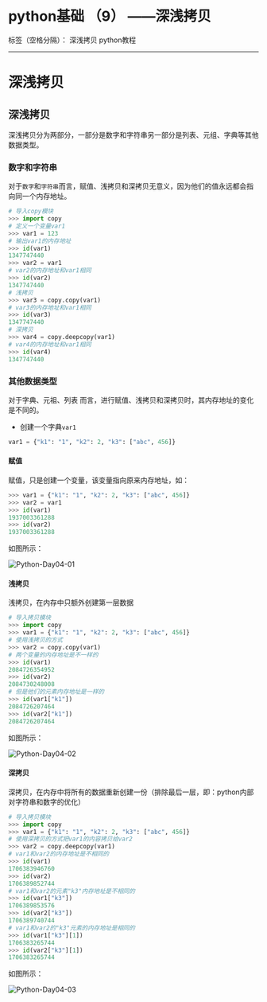﻿# python基础 （9） ——深浅拷贝

标签（空格分隔）： 深浅拷贝 python教程

---

# 深浅拷贝

## 深浅拷贝

深浅拷贝分为两部分，一部分是数字和字符串另一部分是列表、元组、字典等其他数据类型。

### 数字和字符串

对于`数字`和`字符串`而言，赋值、浅拷贝和深拷贝无意义，因为他们的值永远都会指向同一个内存地址。

```python
# 导入copy模块
>>> import copy
# 定义一个变量var1
>>> var1 = 123
# 输出var1的内存地址
>>> id(var1)
1347747440
>>> var2 = var1
# var2的内存地址和var1相同
>>> id(var2)
1347747440
# 浅拷贝
>>> var3 = copy.copy(var1)
# var3的内存地址和var1相同
>>> id(var3)
1347747440
# 深拷贝
>>> var4 = copy.deepcopy(var1)
# var4的内存地址和var1相同
>>> id(var4)
1347747440
```

### 其他数据类型

对于字典、元祖、列表 而言，进行赋值、浅拷贝和深拷贝时，其内存地址的变化是不同的。

- 创建一个字典`var1`

```python
var1 = {"k1": "1", "k2": 2, "k3": ["abc", 456]}
```

#### 赋值

赋值，只是创建一个变量，该变量指向原来内存地址，如：

```python
>>> var1 = {"k1": "1", "k2": 2, "k3": ["abc", 456]}
>>> var2 = var1
>>> id(var1)
1937003361288
>>> id(var2)
1937003361288
```

如图所示：

![Python-Day04-01](http://p1b016dhl.bkt.clouddn.com/blog/image/python/2017/11/1483017038.png)

#### 浅拷贝

浅拷贝，在内存中只额外创建第一层数据

```python
# 导入拷贝模块
>>> import copy
>>> var1 = {"k1": "1", "k2": 2, "k3": ["abc", 456]}
# 使用浅拷贝的方式
>>> var2 = copy.copy(var1)
# 两个变量的内存地址是不一样的
>>> id(var1)
2084726354952
>>> id(var2)
2084730248008
# 但是他们的元素内存地址是一样的
>>> id(var1["k1"])
2084726207464
>>> id(var2["k1"])
2084726207464
```

如图所示：

![Python-Day04-02](http://p1b016dhl.bkt.clouddn.com/blog/image/python/2017/11/1483017066.png)

#### 深拷贝

深拷贝，在内存中将所有的数据重新创建一份（排除最后一层，即：python内部对字符串和数字的优化）

```python
# 导入拷贝模块
>>> import copy
>>> var1 = {"k1": "1", "k2": 2, "k3": ["abc", 456]}
# 使用深拷贝的方式把var1的内容拷贝给var2
>>> var2 = copy.deepcopy(var1)
# var1和var2的内存地址是不相同的
>>> id(var1)
1706383946760
>>> id(var2)
1706389852744
# var1和var2的元素"k3"内存地址是不相同的
>>> id(var1["k3"])
1706389853576
>>> id(var2["k3"])
1706389740744
# var1和var2的"k3"元素的内存地址是相同的
>>> id(var1["k3"][1])
1706383265744
>>> id(var2["k3"][1])
1706383265744
```

如图所示：

![Python-Day04-03](http://p1b016dhl.bkt.clouddn.com/blog/image/python/2017/11/1483017092.png)




